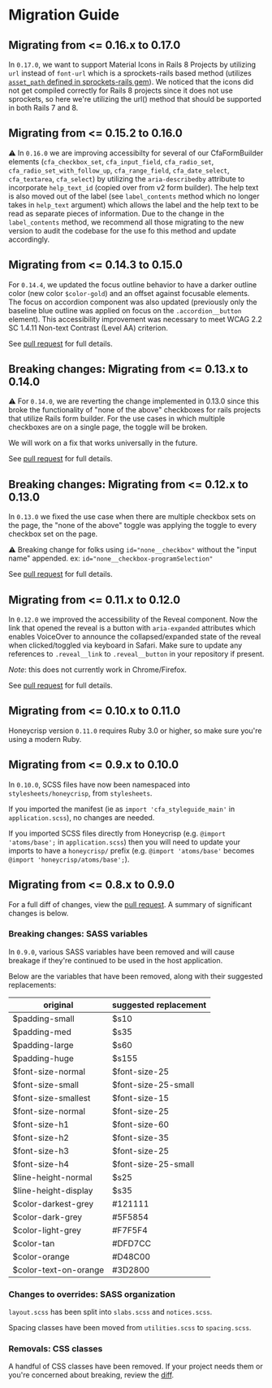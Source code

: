 # Migration Guide

## Migrating from <= 0.16.x to 0.17.0
In `0.17.0`, we want to support Material Icons in Rails 8 Projects by utilizing `url` instead of `font-url` which is a sprockets-rails based method (utilizes [`asset_path` defined in sprockets-rails gem](https://github.com/rails/sprockets-rails/blob/266ec49f3c7c96018dd75f9dc4f9b62fe3f7eecf/lib/sprockets/rails/helper.rb#L286)).
We noticed that the icons did not get compiled correctly for Rails 8 projects since it does not use sprockets, so here we're utilizing the url() method that should be supported in both Rails 7 and 8.

## Migrating from <= 0.15.2 to 0.16.0
⚠️ In `0.16.0` we are improving accessibilty for several of our CfaFormBuilder elements (`cfa_checkbox_set`, `cfa_input_field`, `cfa_radio_set`, `cfa_radio_set_with_follow_up`, `cfa_range_field`, `cfa_date_select`, `cfa_textarea`, `cfa_select`) by utilizing the `aria-describedby` attribute to incorporate `help_text_id` (copied over from v2 form builder). The help text is also moved out of the label (see `label_contents` method which no longer takes in `help_text` argument) which allows the label and the help text to be read as separate pieces of information. Due to the change in the `label_contents` method, we recommend all those migrating to the new version to audit the codebase for the use fo this method and update accordingly.

## Migrating from <= 0.14.3 to 0.15.0
For `0.14.4`, we updated the focus outline behavior to have a darker outline color (new color `$color-gold`) and an offset against focusable elements.
The focus on accordion component was also updated (previously only the baseline blue outline was applied on focus on the `.accordion__button` element).
This accessibility improvement was necessary to meet WCAG 2.2 SC 1.4.11 Non-text Contrast (Level AA) criterion.

See [pull request](https://github.com/codeforamerica/honeycrisp-gem/pull/340/files) for full details.

## Breaking changes: Migrating from <= 0.13.x to 0.14.0
⚠️ For `0.14.0`, we are reverting the change implemented in 0.13.0 since this broke the functionality of "none of the above" checkboxes for rails projects that utilize Rails form builder. For the use cases in which multiple checkboxes are on a single page, the toggle will be broken.

We will work on a fix that works universally in the future.

See [pull request](https://github.com/codeforamerica/honeycrisp-gem/pull/331/files) for full details.

## Breaking changes: Migrating from <= 0.12.x to 0.13.0
In `0.13.0` we fixed the use case when there are multiple checkbox sets on the page, the "none of the above" toggle was applying the toggle to every checkbox set on the page.

⚠️ Breaking change for folks using `id="none__checkbox"` without the "input name" appended. ex: `id="none__checkbox-programSelection"`

See [pull request](https://github.com/codeforamerica/honeycrisp-gem/pull/320/files) for full details.

## Migrating from <= 0.11.x to 0.12.0
In `0.12.0` we improved the accessibility of the Reveal component. Now the link that opened the reveal is a button with `aria-expanded` attributes which enables VoiceOver to announce the collapsed/expanded state of the reveal when clicked/toggled via keyboard in Safari.
Make sure to update any references to `.reveal__link` to `.reveal__button` in your repository if present.

*Note*: this does not currently work in Chrome/Firefox.

See [pull request](https://github.com/codeforamerica/honeycrisp-gem/pull/317/files) for full details.

## Migrating from <= 0.10.x to 0.11.0
Honeycrisp version `0.11.0` requires Ruby 3.0 or higher, so make sure you're
using a modern Ruby.

## Migrating from <= 0.9.x to 0.10.0

In `0.10.0`, SCSS files have now been namespaced into `stylesheets/honeycrisp`, from `stylesheets`.

If you imported the manifest (ie as `import 'cfa_styleguide_main'` in `application.scss`), no changes are needed.

If you imported SCSS files directly from Honeycrisp (e.g. `@import 'atoms/base';` in `application.scss`) then you will need to update your imports to have a `honeycrisp/` prefix (e.g. `@import 'atoms/base'` becomes `@import 'honeycrisp/atoms/base';`).

## Migrating from <= 0.8.x to 0.9.0

For a full diff of changes, view the [pull request](https://github.com/codeforamerica/honeycrisp-gem/pull/123/files). A summary of significant changes is below.

### Breaking changes: SASS variables
In `0.9.0`, various SASS variables have been removed and will cause breakage if they're continued to be used in the host application.

Below are the variables that have been removed, along with their suggested replacements:

|original|suggested replacement|
|---|---|
|$padding-small|$s10|
|$padding-med|$s35|
|$padding-large|$s60|
|$padding-huge|$s155|
|$font-size-normal|$font-size-25|
|$font-size-small|$font-size-25-small|
|$font-size-smallest|$font-size-15|
|$font-size-normal|$font-size-25|
|$font-size-h1|$font-size-60|
|$font-size-h2|$font-size-35|
|$font-size-h3|$font-size-25|
|$font-size-h4|$font-size-25-small|
|$line-height-normal|$s25|
|$line-height-display|$s35|
|$color-darkest-grey|#121111|
|$color-dark-grey|#5F5854|
|$color-light-grey|#F7F5F4|
|$color-tan|#DFD7CC|
|$color-orange|#D48C00|
|$color-text-on-orange|#3D2800|

### Changes to overrides: SASS organization
`layout.scss` has been split into `slabs.scss` and `notices.scss`.

Spacing classes have been moved from `utilities.scss` to `spacing.scss`.

### Removals: CSS classes
A handful of CSS classes have been removed. If your project needs them or you're concerned 
about breaking, review the [diff](https://github.com/codeforamerica/honeycrisp-gem/pull/123/files).
